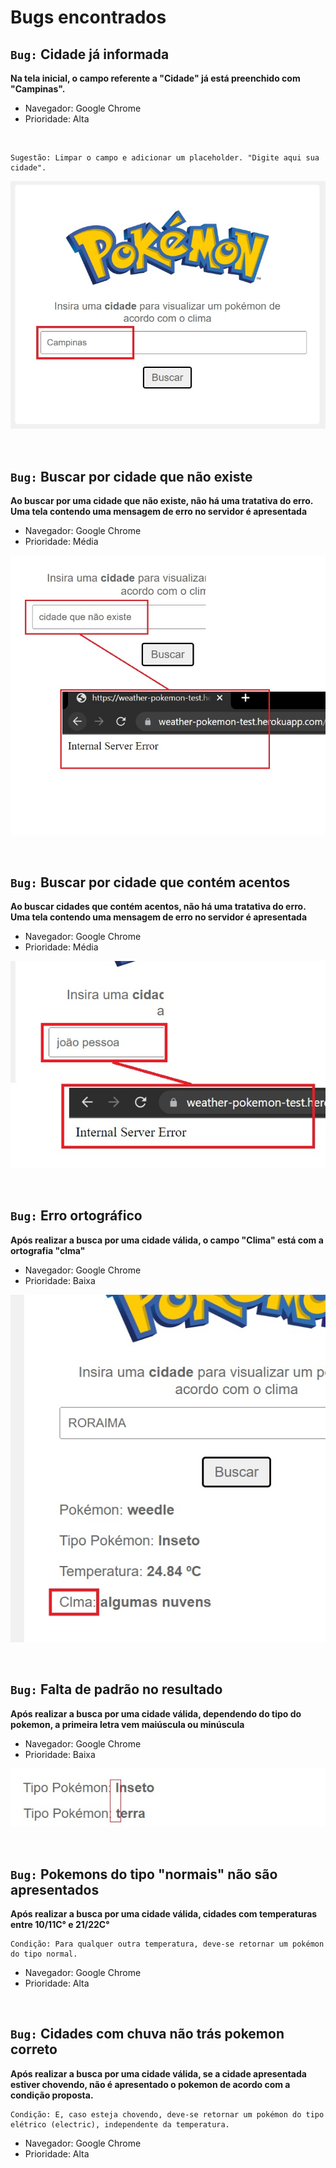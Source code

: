 <h1> <b>Bugs encontrados</b> </h1>

## <b> ``Bug:``</b> Cidade já informada

**Na tela inicial, o campo referente a "Cidade" já está preenchido com "Campinas".**

- Navegador: Google Chrome
- Prioridade: Alta

<br>

    Sugestão: Limpar o campo e adicionar um placeholder. "Digite aqui sua cidade".

![Logo do Markdown](img/cidadejainformada.jpeg)

<br>

## <b> ``Bug:``</b> Buscar por cidade que não existe

**Ao buscar por uma cidade que não existe, não há uma tratativa do erro. Uma tela contendo uma mensagem de erro no servidor é apresentada**

- Navegador: Google Chrome
- Prioridade: Média

![Logo do Markdown](img/cidadequenaoexiste.jpeg)

<br>

## <b> ``Bug:``</b> Buscar por cidade que contém acentos

**Ao buscar cidades que contém acentos, não há uma tratativa do erro. Uma tela contendo uma mensagem de erro no servidor é apresentada**

- Navegador: Google Chrome
- Prioridade: Média

![Logo do Markdown](img/errobuscaracento.jpeg)

<br>

## <b> ``Bug:``</b> Erro ortográfico

**Após realizar a busca por uma cidade válida, o campo "Clima" está com a ortografia "clma"**

- Navegador: Google Chrome
- Prioridade: Baixa

![Logo do Markdown](img/erroortografiaclima.jpeg)

<br>

## <b> ``Bug:``</b> Falta de padrão no resultado

**Após realizar a busca por uma cidade válida, dependendo do tipo do pokemon, a primeira letra vem maiúscula ou minúscula**

- Navegador: Google Chrome
- Prioridade: Baixa

![Logo do Markdown](img/faltapadrao.jpeg)

<br>

## <b> ``Bug:``</b> Pokemons do tipo "normais" não são apresentados

**Após realizar a busca por uma cidade válida, cidades com temperaturas entre 10/11C° e 21/22C°**

    Condição: Para qualquer outra temperatura, deve-se retornar um pokémon do tipo normal.

- Navegador: Google Chrome
- Prioridade: Alta

<br>

## <b> ``Bug:``</b> Cidades com chuva não trás pokemon correto

**Após realizar a busca por uma cidade válida, se a cidade apresentada estiver chovendo, não é apresentado o pokemon de acordo com a condição proposta.**

    Condição: E, caso esteja chovendo, deve-se retornar um pokémon do tipo elétrico (electric), independente da temperatura.

- Navegador: Google Chrome
- Prioridade: Alta

<br>




